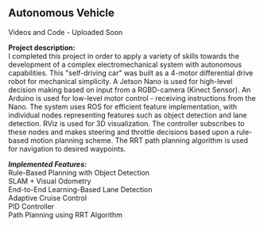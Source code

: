 ## Autonomous Vehicle

Videos and Code - Uploaded Soon

**Project description:** <br>
I completed this project in order to apply a variety of skills towards the development of a complex electromechanical system with autonomous capabilities. This "self-driving car" was built as a 4-motor differential drive robot for mechanical simplicity. A Jetson Nano is used for high-level decision making based on input from a RGBD-camera (Kinect Sensor). An Arduino is used for low-level motor control - receiving instructions from the Nano. The system uses ROS for efficient feature implementation, with individual nodes representing features such as object detection and lane detection. RViz is used for 3D visualization. The controller subscribes to these nodes and makes steering and throttle decisions based upon a rule-based motion planning scheme. The RRT path planning algorithm is used for navigation to desired waypoints.
<br>

***Implemented Features:*** <br>
Rule-Based Planning with Object Detection <br>
SLAM + Visual Odometry <br>
End-to-End Learning-Based Lane Detection <br>
Adaptive Cruise Control <br>
PID Controller <br>
Path Planning using RRT Algorithm
